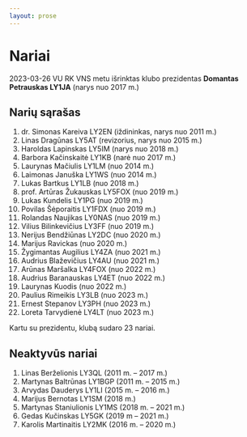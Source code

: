```yaml
---
layout: prose
---
```


# Nariai

2023-03-26 VU RK VNS metu išrinktas klubo prezidentas **Domantas Petrauskas LY1JA** (narys nuo 2017 m.)

## Narių sąrašas

1. dr. Simonas Kareiva LY2EN (iždininkas, narys nuo 2011 m.)
1. Linas Dragūnas LY5AT (revizorius, narys nuo 2015 m.)
1. Haroldas Lapinskas LY5IM (narys nuo 2018 m.)
1. Barbora Kačinskaitė LY1KB (narė nuo 2017 m.)
1. Laurynas Mačiulis LY1LM (nuo 2014 m.)
1. Laimonas Januška LY1WS (nuo 2014 m.)
1. Lukas Bartkus LY1LB (nuo 2018 m.)
1. prof. Artūras Žukauskas LY5FOX (nuo 2019 m.)
1. Lukas Kundelis LY1PG (nuo 2019 m.)
1. Povilas Šėporaitis LY1FDX (nuo 2019 m.)
1. Rolandas Naujikas LY0NAS (nuo 2019 m.)
1. Vilius Bilinkevičius LY3FF (nuo 2019 m.)
1. Nerijus Bendžiūnas LY2DC (nuo 2020 m.)
1. Marijus Ravickas (nuo 2020 m.)
1. Žygimantas Augilius LY4ZA (nuo 2021 m.)
1. Audrius Blaževičius LY4AU (nuo 2021 m.)
1. Arūnas Maršalka LY4FOX (nuo 2022 m.)
1. Audrius Baranauskas LY4ET (nuo 2022 m.)
1. Laurynas Kuodis (nuo 2022 m.)
1. Paulius Rimeikis LY3LB (nuo 2023 m.)
1. Ernest Stepanov LY3PH (nuo 2023 m.)
1. Loreta Tarvydienė LY4LT (nuo 2023 m.)

Kartu su prezidentu, klubą sudaro 23 nariai.

## Neaktyvūs nariai

1. Linas Berželionis LY3QL (2011 m. – 2017 m.)
1. Martynas Baltrūnas LY1BGP (2011 m. – 2015 m.)
1. Arvydas Dauderys LY1LI (2015 m. – 2016 m.)
1. Marijus Bernotas LY1SM (2018 m.)
1. Martynas Staniulionis LY1MS (2018 m. – 2021 m.)
1. Gedas Kučinskas LY5GK (2019 m – 2021 m.)
1. Karolis Martinaitis LY2MK (2016 m. – 2020 m.)
